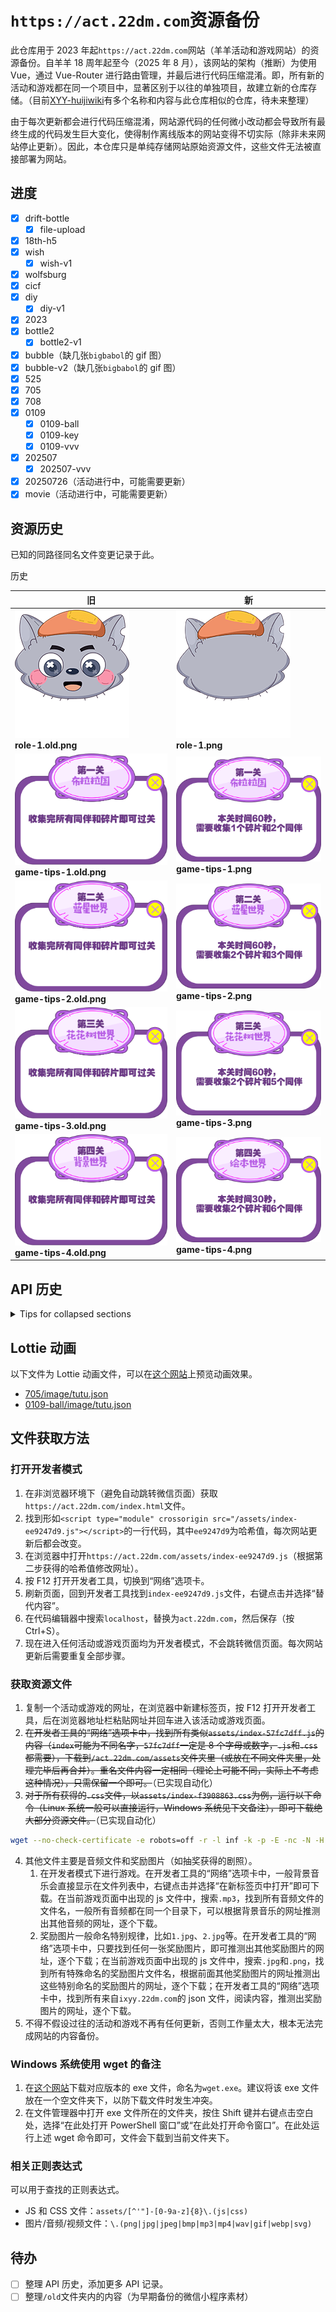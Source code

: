 # `https://act.22dm.com`资源备份

此仓库用于 2023 年起`https://act.22dm.com`网站（羊羊活动和游戏网站）的资源备份。自羊羊 18 周年起至今（2025 年 8 月），该网站的架构（推断）为使用 Vue，通过 Vue-Router 进行路由管理，并最后进行代码压缩混淆。即，所有新的活动和游戏都在同一个项目中，显著区别于以往的单独项目，故建立新的仓库存储。（目前[XYY-huijiwiki](https://github.com/XYY-huijiwiki)有多个名称和内容与此仓库相似的仓库，待未来整理）

由于每次更新都会进行代码压缩混淆，网站源代码的任何微小改动都会导致所有最终生成的代码发生巨大变化，使得制作离线版本的网站变得不切实际（除非未来网站停止更新）。因此，本仓库只是单纯存储网站原始资源文件，这些文件无法被直接部署为网站。

## 进度

- [x] drift-bottle
  - [x] file-upload
- [x] 18th-h5
- [x] wish
  - [x] wish-v1
- [x] wolfsburg
- [x] cicf
- [x] diy
  - [x] diy-v1
- [x] 2023
- [x] bottle2
  - [x] bottle2-v1
- [x] bubble（缺几张`bigbabol`的 gif 图）
- [x] bubble-v2（缺几张`bigbabol`的 gif 图）
- [x] 525
- [x] 705
- [x] 708
- [x] 0109
  - [x] 0109-ball
  - [x] 0109-key
  - [x] 0109-vvv
- [x] 202507
  - [x] 202507-vvv
- [x] 20250726（活动进行中，可能需要更新）
- [x] movie（活动进行中，可能需要更新）

## 资源历史

已知的同路径同名文件变更记录于此。

历史

| 旧                                                                                                                                               | 新                                                                                                                                   |
| ------------------------------------------------------------------------------------------------------------------------------------------------ | ------------------------------------------------------------------------------------------------------------------------------------ |
| ![role-1.old.png](./cpe-oss-h5.oss-cn-shenzhen.aliyuncs.com/h5/202507/vvv/image/icon/role-1.old.png)<br/>**role-1.old.png**                      | ![role-1.png](./cpe-oss-h5.oss-cn-shenzhen.aliyuncs.com/h5/202507/vvv/image/icon/role-1.png)<br/>**role-1.png**                      |
| ![game-tips-1.old.png](./cpe-oss-h5.oss-cn-shenzhen.aliyuncs.com/h5/202507/vvv/image/background/game-tips-1.old.png)<br/>**game-tips-1.old.png** | ![game-tips-1.png](./cpe-oss-h5.oss-cn-shenzhen.aliyuncs.com/h5/202507/vvv/image/background/game-tips-1.png)<br/>**game-tips-1.png** |
| ![game-tips-2.old.png](./cpe-oss-h5.oss-cn-shenzhen.aliyuncs.com/h5/202507/vvv/image/background/game-tips-2.old.png)<br/>**game-tips-2.old.png** | ![game-tips-2.png](./cpe-oss-h5.oss-cn-shenzhen.aliyuncs.com/h5/202507/vvv/image/background/game-tips-2.png)<br/>**game-tips-2.png** |
| ![game-tips-3.old.png](./cpe-oss-h5.oss-cn-shenzhen.aliyuncs.com/h5/202507/vvv/image/background/game-tips-3.old.png)<br/>**game-tips-3.old.png** | ![game-tips-3.png](./cpe-oss-h5.oss-cn-shenzhen.aliyuncs.com/h5/202507/vvv/image/background/game-tips-3.png)<br/>**game-tips-3.png** |
| ![game-tips-4.old.png](./cpe-oss-h5.oss-cn-shenzhen.aliyuncs.com/h5/202507/vvv/image/background/game-tips-4.old.png)<br/>**game-tips-4.old.png** | ![game-tips-4.png](./cpe-oss-h5.oss-cn-shenzhen.aliyuncs.com/h5/202507/vvv/image/background/game-tips-4.png)<br/>**game-tips-4.png** |

## API 历史

<details>

<summary>Tips for collapsed sections</summary>

### `init`

```bash
curl 'http://ixyy.22dm.com/cgame/init?activityKey=202507' \
  -H 'Accept: application/json, text/plain, */*' \
  -H 'Accept-Language: de-DE,de;q=0.9,en-GB;q=0.8,en;q=0.7,zh-CN;q=0.6,zh;q=0.5' \
  -H 'Cache-Control: no-cache' \
  -H 'DNT: 1' \
  -H 'Origin: http://127.0.0.1:5500' \
  -H 'Pragma: no-cache' \
  -H 'Proxy-Connection: keep-alive' \
  -H 'Referer: http://127.0.0.1:5500/' \
  -H 'User-Agent: Mozilla/5.0 (iPhone; CPU iPhone OS 16_6 like Mac OS X) AppleWebKit/605.1.15 (KHTML, like Gecko) Version/16.6 Mobile/15E148 Safari/604.1 Edg/138.0.0.0' \
  --insecure
```

#### 2025 年 7 月 5 日 22:00

```json
{
  "code": 0,
  "msg": "Success",
  "data": {
    "k": "197db0ed0115c215e48",
    "playerCount": 0,
    "playCount": 0,
    "extra": {
      "maxLevel": 6,
      "everyLevelScore": 3000,
      "showRank": 0,
      "skin": [1, 1, 1, 1, 1, 1],
      "levelScore": [3, 4, 5, 5, 5, 5],
      "skinTitle": ["布拉拉国", "蓝星世界", "花花树世界", "绘本世界"],
      "puzzleImgList": ["1.jpg", "2.jpg", "3.jpg", "4.jpg"],
      "everyTimeScore": 50,
      "puzzleIdList": [3, 4],
      "everyFindScore": 200,
      "speedFly": 350,
      "levelTime": [60, 60, 60, 60, 60, 60],
      "whiteList": ["ofN_u6nBbWm3k8KmgyWetjEKIGaE"],
      "levetTips": [
        [1, 2],
        [1, 3],
        [1, 4],
        [1, 4],
        [4, 1],
        [2, 3]
      ]
    },
    "playerCountToday": 0,
    "playCountToday": 0
  }
}
```

#### 2025 年 7 月 6 日 19:30

```json
{
  "code": 0,
  "msg": "Success",
  "data": {
    "k": "197df7e3a08f6b18f26",
    "playerCount": 0,
    "playCount": 0,
    "extra": {
      "maxLevel": 7,
      "everyLevelScore": 3000,
      "showRank": 0,
      "skin": [1, 1, 1, 1, 1, 1, 1],
      "levelScore": [3, 4, 5, 5, 5, 5, 5],
      "skinTitle": ["布拉拉国", "蓝星世界", "花花树世界", "绘本世界"],
      "puzzleImgList": [
        "1.jpg",
        "2.jpg",
        "3.jpg",
        "4.jpg",
        "5-0706.jpg",
        "6-0706.jpg"
      ],
      "everyTimeScore": 50,
      "puzzleIdList": [5, 6],
      "everyFindScore": 200,
      "speedFly": 350,
      "levelTime": [60, 60, 60, 60, 60, 60, 60],
      "whiteList": ["ofN_u6nBbWm3k8KmgyWetjEKIGaE"],
      "levetTips": [
        [1, 2],
        [1, 3],
        [1, 4],
        [1, 4],
        [4, 1],
        [2, 3],
        [2, 3]
      ]
    },
    "playerCountToday": 0,
    "playCountToday": 0
  }
}
```

#### 2025 年 7 月 8 日 22:30

```json
{
  "code": 0,
  "msg": "Success",
  "data": {
    "k": "197ea7013822cd53f83",
    "playerCount": 0,
    "playCount": 0,
    "extra": {
      "maxLevel": 7,
      "everyLevelScore": 3000,
      "showRank": 0,
      "skin": [1, 1, 1, 1, 1, 1, 1, 2, 2],
      "levelScore": [3, 4, 5, 5, 5, 5, 5, 6, 6],
      "skinTitle": ["布拉拉国", "蓝星世界", "花花树世界", "绘本世界"],
      "puzzleImgList": [
        "1.jpg",
        "2.jpg",
        "3.jpg",
        "4.jpg",
        "5-0706.jpg",
        "6-0706.jpg",
        "7.jpg",
        "8.jpg",
        "9.jpg",
        "10.jpg"
      ],
      "everyTimeScore": 50,
      "puzzleIdList": [9, 10],
      "everyFindScore": 200,
      "speedFly": 350,
      "levelTime": [60, 60, 60, 60, 60, 60, 60, 60, 50],
      "whiteList": ["ofN_u6nBbWm3k8KmgyWetjEKIGaE"],
      "levetTips": [
        [1, 2],
        [1, 3],
        [1, 4],
        [1, 4],
        [4, 1],
        [2, 3],
        [2, 3],
        [3, 3],
        [3, 3]
      ]
    },
    "playerCountToday": 0,
    "playCountToday": 0
  }
}
```

#### 2025 年 7 月 9 日 23:30

```json
{
  "code": 0,
  "msg": "Success",
  "data": {
    "k": "197efcda99f1841b756",
    "playerCount": 0,
    "playCount": 0,
    "extra": {
      "maxLevel": 10,
      "everyLevelScore": 3000,
      "showRank": 0,
      "skin": [1, 1, 1, 1, 1, 1, 2, 2, 2, 3, 3, 3, 4, 4, 4],
      "levelScore": [3, 4, 5, 5, 5, 5, 5, 6, 6, 6, 6, 6, 6, 6, 6],
      "skinTitle": ["布拉拉国", "蓝星世界", "花花树世界", "绘本世界"],
      "puzzleImgList": [
        "1.jpg",
        "2.jpg",
        "3.jpg",
        "4.jpg",
        "5-0706.jpg",
        "6-0706.jpg",
        "7.jpg",
        "8.jpg",
        "9.jpg",
        "10.jpg",
        "11.jpg",
        "12.jpg",
        "13.jpg",
        "14.jpg",
        "15.jpg",
        "16.jpg",
        "17.jpg",
        "18.jpg",
        "19.jpg",
        "20.jpg",
        "21.jpg",
        "22.jpg"
      ],
      "everyTimeScore": 50,
      "puzzleIdList": [11, 12],
      "everyFindScore": 200,
      "speedFly": 350,
      "levelTime": [60, 60, 60, 60, 60, 60, 60, 60, 60, 60, 60, 60, 60, 60, 60],
      "whiteList": [],
      "levetTips": [
        [1, 2],
        [1, 3],
        [1, 4],
        [1, 4],
        [4, 1],
        [2, 3],
        [2, 3],
        [3, 3],
        [3, 3],
        [2, 4],
        [3, 3],
        [3, 3],
        [3, 3],
        [3, 3],
        [3, 3]
      ],
      "giftTime": 15
    },
    "playerCountToday": 0,
    "playCountToday": 0
  }
}
```

#### 2025 年 7 月 20 日 12:00

```json
{
  "code": 0,
  "msg": "Success",
  "data": {
    "k": "19826033e40c0a94276",
    "playerCount": 0,
    "playCount": 0,
    "extra": {
      "maxLevel": 15,
      "everyLevelScore": 3000,
      "showRank": 1,
      "skin": [1, 1, 1, 1, 1, 1, 2, 2, 2, 3, 3, 3, 4, 4, 4],
      "levelScore": [3, 4, 5, 5, 5, 5, 5, 6, 6, 6, 6, 6, 6, 6, 6],
      "skinTitle": ["布拉拉国", "蓝星世界", "花花树世界", "绘本世界"],
      "puzzleImgList": [
        "1.jpg",
        "2.jpg",
        "3.jpg",
        "4.jpg",
        "5-0706.jpg",
        "6-0706.jpg",
        "7.jpg",
        "8.jpg",
        "9.jpg",
        "10.jpg",
        "11.jpg",
        "12.jpg",
        "13.jpg",
        "14.jpg",
        "15.jpg",
        "16.jpg",
        "17.jpg",
        "18.jpg",
        "19.jpg",
        "20.jpg",
        "21.jpg",
        "22.jpg",
        "23.jpg",
        "24.jpg",
        "25.jpg",
        "26.jpg"
      ],
      "everyTimeScore": 50,
      "puzzleIdList": [15, 16, 17, 18, 19, 20, 21, 22, 23, 24],
      "everyFindScore": 200,
      "speedFly": 350,
      "levelTime": [60, 60, 60, 60, 60, 60, 60, 60, 60, 60, 60, 60, 60, 60, 60],
      "whiteList": [],
      "levetTips": [
        [1, 2],
        [1, 3],
        [1, 4],
        [1, 4],
        [4, 1],
        [2, 3],
        [2, 3],
        [3, 3],
        [3, 3],
        [2, 4],
        [3, 3],
        [3, 3],
        [3, 3],
        [3, 3],
        [3, 3]
      ],
      "giftTime": 15
    },
    "playerCountToday": 0,
    "playCountToday": 0
  }
}
```

#### 2025 年 8 月 6 日 22:00

```json
{
  "code": 0,
  "msg": "Success",
  "data": {
    "k": "1987fb1cca59be6dfb4",
    "playerCount": 0,
    "playCount": 0,
    "extra": {
      "maxLevel": 15,
      "everyLevelScore": 3000,
      "showRank": 1,
      "skin": [1, 1, 1, 1, 1, 1, 2, 2, 2, 3, 3, 3, 4, 4, 4],
      "levelScore": [3, 4, 5, 5, 5, 5, 5, 6, 6, 6, 6, 6, 6, 6, 6],
      "skinTitle": ["布拉拉国", "蓝星世界", "花花树世界", "绘本世界"],
      "puzzleImgList": [
        "1.jpg",
        "2.jpg",
        "3.jpg",
        "4.jpg",
        "5-0706.jpg",
        "6-0706.jpg",
        "7.jpg",
        "8.jpg",
        "9.jpg",
        "10.jpg",
        "11.jpg",
        "12.jpg",
        "13.jpg",
        "14.jpg",
        "15.jpg",
        "16.jpg",
        "17.jpg",
        "18.jpg",
        "19.jpg",
        "20.jpg",
        "21.jpg",
        "22.jpg",
        "23.jpg",
        "24.jpg",
        "25.jpg",
        "26.jpg"
      ],
      "everyTimeScore": 50,
      "puzzleIdList": [15, 16, 17, 18, 19, 20, 21, 22, 23, 24],
      "everyFindScore": 200,
      "speedFly": 350,
      "levelTime": [60, 60, 60, 60, 60, 60, 60, 60, 60, 60, 60, 60, 60, 60, 60],
      "whiteList": [],
      "levetTips": [
        [1, 2],
        [1, 3],
        [1, 4],
        [1, 4],
        [4, 1],
        [2, 3],
        [2, 3],
        [3, 3],
        [3, 3],
        [2, 4],
        [3, 3],
        [3, 3],
        [3, 3],
        [3, 3],
        [3, 3]
      ],
      "giftTime": 15
    },
    "playerCountToday": 0,
    "playCountToday": 0
  }
}
```

</details>

## Lottie 动画

以下文件为 Lottie 动画文件，可以在[这个网站](https://openlottiepreviewer.com)上预览动画效果。

- [705/image/tutu.json](./cpe-app-oss.oss-cn-shenzhen.aliyuncs.com/h5/705/image/tutu.json)
- [0109-ball/image/tutu.json](./cpe-app-oss.oss-cn-shenzhen.aliyuncs.com/h5/0109-ball/image/tutu.json)

## 文件获取方法

### 打开开发者模式

1. 在非浏览器环境下（避免自动跳转微信页面）获取`https://act.22dm.com/index.html`文件。
2. 找到形如`<script type="module" crossorigin src="/assets/index-ee9247d9.js"></script>`的一行代码，其中`ee9247d9`为哈希值，每次网站更新后都会改变。
3. 在浏览器中打开`https://act.22dm.com/assets/index-ee9247d9.js`（根据第二步获得的哈希值修改网址）。
4. 按 F12 打开开发者工具，切换到“网络”选项卡。
5. 刷新页面，回到开发者工具找到`index-ee9247d9.js`文件，右键点击并选择“替代内容”。
6. 在代码编辑器中搜索`localhost`，替换为`act.22dm.com`，然后保存（按 Ctrl+S）。
7. 现在进入任何活动或游戏页面均为开发者模式，不会跳转微信页面。每次网站更新后需要重复全部步骤。

### 获取资源文件

1. 复制一个活动或游戏的网址，在浏览器中新建标签页，按 F12 打开开发者工具，后在浏览器地址栏粘贴网址并回车进入该活动或游戏页面。
2. <del>在开发者工具的“网络”选项卡中，找到所有类似`assets/index-57fc7dff.js`的内容（`index`可能为不同名字，`57fc7dff`一定是 8 个字母或数字，`.js`和`.css`都需要），下载到`/act.22dm.com/assets`文件夹里（或放在不同文件夹里，处理完毕后再合并）。重名文件内容一定相同（理论上可能不同，实际上不考虑这种情况），只需保留一个即可。</del>（已实现自动化）
3. <del>对于所有获得的`.css`文件，以`assets/index-f3908863.css`为例，运行以下命令（Linux 系统一般可以直接运行，Windows 系统见下文备注），即可下载绝大部分资源文件。</del>（已实现自动化）

```bash
wget --no-check-certificate -e robots=off -r -l inf -k -p -E -nc -N -H -P . https://act.22dm.com/assets/index-f3908863.css
```

4. 其他文件主要是音频文件和奖励图片（如抽奖获得的剧照）。
   1. 在开发者模式下进行游戏。在开发者工具的“网络”选项卡中，一般背景音乐会直接显示在文件列表中，右键点击并选择“在新标签页中打开”即可下载。在当前游戏页面中出现的 js 文件中，搜索`.mp3`，找到所有音频文件的文件名，一般所有音频都在同一个目录下，可以根据背景音乐的网址推测出其他音频的网址，逐个下载。
   2. 奖励图片一般命名特别规律，比如`1.jpg`、`2.jpg`等。在开发者工具的“网络”选项卡中，只要找到任何一张奖励图片，即可推测出其他奖励图片的网址，逐个下载；在当前游戏页面中出现的 js 文件中，搜索`.jpg`和`.png`，找到所有特殊命名的奖励图片文件名，根据前面其他奖励图片的网址推测出这些特别命名的奖励图片的网址，逐个下载；在开发者工具的“网络”选项卡中，找到所有来自`ixyy.22dm.com`的 json 文件，阅读内容，推测出奖励图片的网址，逐个下载。
5. 不得不假设过往的活动和游戏不再有任何更新，否则工作量太大，根本无法完成网站的内容备份。

### Windows 系统使用 wget 的备注

1. 在[这个网站](https://eternallybored.org/misc/wget/)下载对应版本的 exe 文件，命名为`wget.exe`。建议将该 exe 文件放在一个空文件夹下，以防下载文件时发生冲突。
2. 在文件管理器中打开 exe 文件所在的文件夹，按住 Shift 键并右键点击空白处，选择“在此处打开 PowerShell 窗口”或“在此处打开命令窗口”。在此处运行上述 wget 命令即可，文件会下载到当前文件夹下。

### 相关正则表达式

可以用于查找的正则表达式。

- JS 和 CSS 文件：`assets/[^'"]-[0-9a-z]{8}\.(js|css)`
- 图片/音频/视频文件：`\.(png|jpg|jpeg|bmp|mp3|mp4|wav|gif|webp|svg)`

## 待办

- [ ] 整理 API 历史，添加更多 API 记录。
- [ ] 整理`/old`文件夹内的内容（为早期备份的微信小程序素材）
